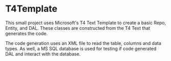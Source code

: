 # T4Template
This small project uses Microsoft's T4 Text Template to create a basic Repo, Entity, and DAL. 
These classes are constructed from the T4 Text that generates the code.

The code generation uses an XML file to read the table, columns and data types. As well, a
MS SQL database is used for testing if code generated DAL and interact with the database.